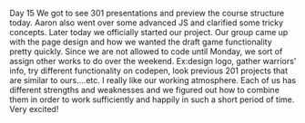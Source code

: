 Day 15
We got to see 301 presentations and preview the course structure today. Aaron also went over some advanced JS and clarified some tricky concepts. Later today we officially started our project. Our group came up with the page design and how we wanted the draft game functionality pretty quickly. Since we are not allowed to code until Monday, we sort of assign other works to do over the weekend. Ex:design logo, gather warriors' info, try different functionality on codepen, look previous 201 projects that are similar to ours....etc. I really like our working atmosphere. Each of us has different strengths and weaknesses and we figured out how to combine them in order to work sufficiently and happily in such a short period of time. Very excited!
